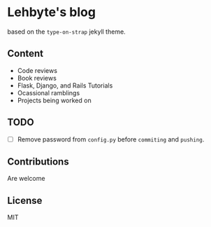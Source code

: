 # Lehbyte's blog

based on the `type-on-strap` jekyll theme. 

## Content
- Code reviews
- Book reviews
- Flask, Django, and Rails Tutorials
- Ocassional ramblings
- Projects being worked on

## TODO
- [ ] Remove password from `config.py` before `commiting` and `pushing`.

## Contributions
Are welcome

## License
MIT